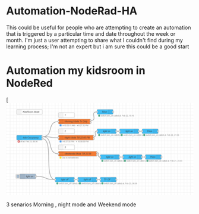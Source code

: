 # Automation-NodeRad-HA
This could be useful for people who are attempting to create an automation that is triggered by a particular time and date throughout the week or month. I'm just a user attempting to share what I couldn't find during my learning process; I'm not an expert but i am sure this could be a good start 
# Automation my kidsroom in NodeRed 
[![Screenshot of the frontend](https://raw.githubusercontent.com/hatemsms/Automation-NodeRad-HA/refs/heads/main/Screenshot%202025-02-23%20110100.png)

3 senarios Morning , night mode and Weekend mode 



